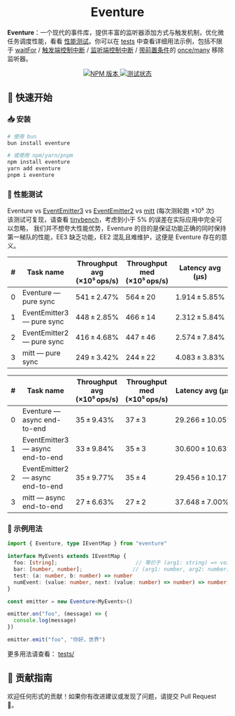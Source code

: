 <h1 align="center">Eventure</h1>

<a align="center">
<b>Eventure</b>：一个现代的事件库，提供丰富的监听器添加方式与触发机制，优化微任务调度性能，看看 <a href="#-性能测试">性能测试</a>。你可以在 <a href="./tests/">tests</a> 中查看详细用法示例，包括不限于 <a href="./tests/waitFor.test.ts">waitFor</a> / <a href="./tests/fire.test.ts">触发端控制中断</a> / <a href="./tests/waterfall.test.ts">监听端控制中断</a> / <a href="./tests/when.test.ts">带前置条件</a>的 <a href="./tests/onceMany.test.ts">once/many</a> 移除监听器</a>。
</a>

<p align="center">
  <a href="https://www.npmjs.com/package/eventure">
    <img src="https://img.shields.io/npm/v/eventure?style=flat-square" alt="NPM 版本">
  </a>
  <a href="https://github.com/Kokoro-js/Eventure/actions/workflows/test.yml">
    <img src="https://github.com/Kokoro-js/Eventure/actions/workflows/test.yml/badge.svg" alt="测试状态">
  </a>
</p>

## 🚀 快速开始

### 📥 安装

```bash
# 使用 bun
bun install eventure

# 或使用 npm/yarn/pnpm
npm install eventure
yarn add eventure
pnpm i eventure
```

### 🚀 性能测试

Eventure vs [EventEmitter3](https://github.com/primus/eventemitter3) vs [EventEmitter2](https://github.com/EventEmitter2/EventEmitter2) vs [mitt](https://github.com/developit/mitt) (每次测轮跑 ×10⁵ 次)
<br>该测试可复现，请查看 [tinybench](./tinybench/)，考虑到小于 5% 的误差在实际应用中完全可以忽略，
我们并不想夸大性能优势，Eventure 的目的是保证功能正确的同时保持第一梯队的性能，EE3 缺乏功能，EE2 混乱且难维护，这便是 Eventure 存在的意义。

| #   | Task name                 | Throughput avg (×10⁵ ops/s) | Throughput med (×10⁵ ops/s) | Latency avg (μs)    | Latency med (μs)    | Samples |
| --- | ------------------------- | --------------------------- | --------------------------- | ------------------- | ------------------- | ------- |
| 0   | Eventure — pure sync      | 541 ± 2.47%                 | 564 ± 20                    | 1.914 ± 5.85%       | 1.773 ± 0.061      | 105     |
| 1   | EventEmitter3 — pure sync | 448 ± 2.85%                 | 466 ± 14                    | 2.312 ± 5.84%       | 2.146 ± 0.061      | 87      |
| 2   | EventEmitter2 — pure sync | 416 ± 4.68%                 | 447 ± 46                    | 2.574 ± 7.84%       | 2.239 ± 0.218      | 78      |
| 3   | mitt — pure sync          | 249 ± 3.42%                 | 244 ± 22                    | 4.083 ± 3.83%       | 4.097 ± 0.368      | 50      |

| #   | Task name                         | Throughput avg (×10⁵ ops/s) | Throughput med (×10⁵ ops/s) | Latency avg (μs)     | Latency med (μs)     | Samples |
| --- | --------------------------------- | --------------------------- | --------------------------- | -------------------- | -------------------- | ------- |
| 0   | Eventure — async end-to-end       | 35 ± 9.43%                  | 37 ± 3                      | 29.266 ± 10.05%      | 27.338 ± 2.060      | 10      |
| 1   | EventEmitter3 — async end-to-end  | 33 ± 9.84%                  | 35 ± 3                      | 30.600 ± 10.63%      | 28.248 ± 2.320      | 10      |
| 2   | EventEmitter2 — async end-to-end  | 35 ± 9.77%                  | 35 ± 4                      | 29.456 ± 10.17%      | 28.825 ± 2.905      | 10      |
| 3   | mitt — async end-to-end           | 27 ± 6.63%                  | 27 ± 2                      | 37.648 ± 7.00%       | 36.845 ± 2.496      | 10      |

### 🧪 示例用法

```ts
import { Eventure, type IEventMap } from "eventure"

interface MyEvents extends IEventMap {
  foo: [string];                         // 等价于 (arg1: string) => void
  bar: [number, number];                // (arg1: number, arg2: number) => void
  test: (a: number, b: number) => number
  numEvent: (value: number, next: (value: number) => number) => number;
}

const emitter = new Eventure<MyEvents>()

emitter.on("foo", (message) => {
  console.log(message)
})

emitter.emit("foo", "你好，世界")
```

更多用法请查看： [tests/](./tests/)

## 🤝 贡献指南

欢迎任何形式的贡献！如果你有改进建议或发现了问题，请提交 Pull Request 🙌。